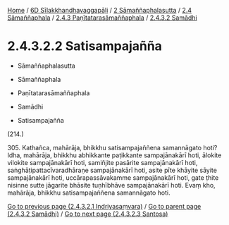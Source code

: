 
[Home](/) / [6D Sīlakkhandhavaggapāḷi](../../../../../6D.md) / [2 Sāmaññaphalasutta](../../../../2.md) / [2.4 Sāmaññaphala](../../../2.4.md) / [2.4.3 Paṇītatarasāmaññaphala](../../2.4.3.md) / [2.4.3.2 Samādhi](../2.4.3.2.md)

# 2.4.3.2.2 Satisampajañña

* Sāmaññaphalasutta

* Sāmaññaphala

* Paṇītatarasāmaññaphala

* Samādhi

* Satisampajañña

(214.)

305\. Kathañca, mahārāja, bhikkhu satisampajaññena samannāgato hoti? Idha, mahārāja, bhikkhu abhikkante paṭikkante sampajānakārī hoti, ālokite vilokite sampajānakārī hoti, samiñjite pasārite sampajānakārī hoti, saṅghāṭipattacīvaradhāraṇe sampajānakārī hoti, asite pīte khāyite sāyite sampajānakārī hoti, uccārapassāvakamme sampajānakārī hoti, gate ṭhite nisinne sutte jāgarite bhāsite tuṇhībhāve sampajānakārī hoti. Evaṃ kho, mahārāja, bhikkhu satisampajaññena samannāgato hoti.

[Go to previous page (2.4.3.2.1 Indriyasaṃvara)](2.4.3.2.1.md) / [Go to parent page (2.4.3.2 Samādhi)](../2.4.3.2.md) / [Go to next page (2.4.3.2.3 Santosa)](2.4.3.2.3.md)


